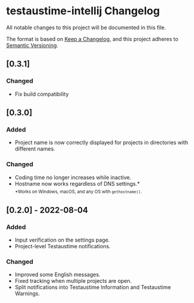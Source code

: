 # testaustime-intellij Changelog
All notable changes to this project will be documented in this file.

The format is based on [Keep a Changelog](https://keepachangelog.com/en/1.0.0/),
and this project adheres to [Semantic Versioning](https://semver.org/spec/v2.0.0.html).

## [0.3.1]

### Changed
- Fix build compatibility

## [0.3.0]

### Added
- Project name is now correctly displayed
  for projects in directories with different names.

### Changed
- Coding time no longer increases while inactive.
- Hostname now works regardless of DNS settings.\*  
  <sub>*Works on Windows, macOS, and any OS with `gethostname()`.</sub>

## [0.2.0] - 2022-08-04

### Added
- Input verification on the settings page.
- Project-level Testaustime notifications.
### Changed
- Improved some English messages.
- Fixed tracking when multiple projects are open.
- Split notifications into Testaustime Information and Testaustime Warnings.
